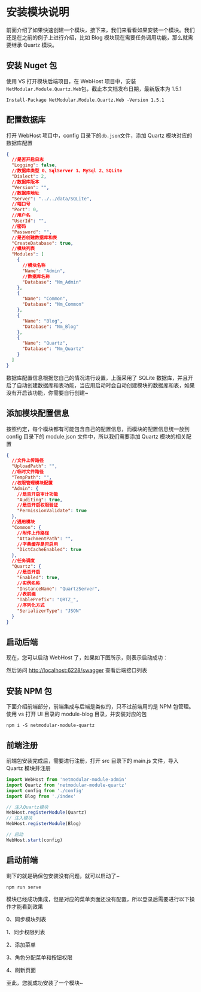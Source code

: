 # 安装模块说明

前面介绍了如果快速创建一个模块，接下来，我们来看看如果安装一个模块。我们还是在之前的例子上进行介绍，比如 Blog 模块现在需要任务调用功能，那么就需要继承 Quartz 模块。

## 安装 Nuget 包

使用 VS 打开模块后端项目，在 WebHost 项目中，安装`NetModular.Module.Quartz.Web`包，截止本文档发布日期，最新版本为 1.5.1

```
Install-Package NetModular.Module.Quartz.Web -Version 1.5.1
```

## 配置数据库

打开 WebHost 项目中，config 目录下的`db.json`文件，添加 Quartz 模块对应的数据库配置

```json
{
  //是否开启日志
  "Logging": false,
  //数据库类型 0、SqlServer 1、MySql 2、SQLite
  "Dialect": 2,
  //数据库版本
  "Version": "",
  //数据库地址
  "Server": "../../data/SQLite",
  //端口号
  "Port": 0,
  //用户名
  "UserId": "",
  //密码
  "Password": "",
  //是否创建数据库和表
  "CreateDatabase": true,
  //模块列表
  "Modules": [
    {
      //模块名称
      "Name": "Admin",
      //数据库名称
      "Database": "Nm_Admin"
    },
    {
      "Name": "Common",
      "Database": "Nm_Common"
    },
    {
      "Name": "Blog",
      "Database": "Nm_Blog"
    },
    {
      "Name": "Quartz",
      "Database": "Nm_Quartz"
    }
  ]
}
```

数据库配置信息根据您自己的情况进行设置，上面采用了 SQLite 数据库，并且开启了自动创建数据库和表功能，当应用启动时会自动创建模块的数据库和表，如果没有开启该功能，你需要自行创建~

## 添加模块配置信息

按照约定，每个模块都有可能包含自己的配置信息，而模块的配置信息统一放到 config 目录下的 module.json 文件中，所以我们需要添加 Quartz 模块的相关配置

```json
{
  //文件上传路径
  "UploadPath": "",
  //临时文件路径
  "TempPath": "",
  //权限管理模块配置
  "Admin": {
    //是否开启审计功能
    "Auditing": true,
    //是否开启权限验证
    "PermissionValidate": true
  },
  //通用模块
  "Common": {
    //附件上传路径
    "AttachmentPath": "",
    //字典缓存是否启用
    "DictCacheEnabled": true
  },
  //任务调度
  "Quartz": {
    //是否开启
    "Enabled": true,
    //实例名称
    "InstanceName": "QuartzServer",
    //表前缀
    "TablePrefix": "QRTZ_",
    //序列化方式
    "SerializerType": "JSON"
  }
}
```

## 启动后端

现在，您可以启动 WebHost 了，如果如下图所示，则表示启动成功：

<nm-img id="20200101144652" />

然后访问 [http://localhost:6228/swagger](http://localhost:6228/swagger) 查看后端接口列表

## 安装 NPM 包

下面介绍前端部分，前端集成与后端是类似的，只不过前端用的是 NPM 包管理。使用 vs 打开 UI 目录的 module-blog 目录，并安装对应的包

```
npm i -S netmodular-module-quartz
```

## 前端注册

前端包安装完成后，需要进行注册，打开 src 目录下的 main.js 文件，导入 Quartz 模块并注册

```js
import WebHost from 'netmodular-module-admin'
import Quartz from 'netmodular-module-quartz'
import config from './config'
import Blog from './index'

// 注入Quartz模块
WebHost.registerModule(Quartz)
// 注入模块
WebHost.registerModule(Blog)

// 启动
WebHost.start(config)
```

## 启动前端

剩下的就是确保包安装没有问题，就可以启动了~

```
npm run serve
```

模块已经成功集成，但是对应的菜单页面还没有配置，所以登录后需要进行以下操作才能看到效果

0、同步模块列表

1、同步权限列表

2、添加菜单

3、角色分配菜单和按钮权限

4、刷新页面

至此，您就成功安装了一个模块~
